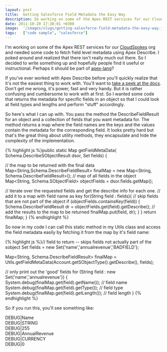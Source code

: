 ```yaml
---
layout: post
title:  Getting Salesforce Field Metadata the Easy Way
description: Im working on some of the Apex REST services for our CloudSpokes  org and needed some code to fetch field level metadata using Apex Describe. I poked around and realized that there isnt really much out there. So I decided to write something up and hopefully people find it useful or instructional. Perhaps it should be part of apex-lang ?  If youve ever worked with Apex Describe before youll quickly realize that its not the easiest thing to work with. Youll want to take a peek at the docs  . Dont 
date: 2011-10-20 17:38:01 +0300
image:  '/images/slugs/getting-salesforce-field-metadata-the-easy-way.jpg'
tags:   ["code sample", "salesforce"]
---
```

<p>I'm working on some of the Apex REST services for our <a href="http://www.cloudspokes.com">CloudSpokes</a> org and needed some code to fetch field level metadata using Apex Describe. I poked around and realized that there isn't really much out there. So I decided to write something up and hopefully people find it useful or instructional. Perhaps it should be part of <a href="http://code.google.com/p/apex-lang/">apex-lang</a>?</p>
<p>If you've ever worked with Apex Describe before you'll quickly realize that it's not the easiest thing to work with. You'll want to <a href="http://www.salesforce.com/us/developer/docs/apexcode/Content/apex_methods_system_fields_describe.htm">take a peek at the docs</a>. Don't get me wrong, it's power, fast and very handy. But it is rather confusing and cumbersome to work with at first. So I wanted some code that returns the metadata for specific fields in an object so that I could look at field types and lengths and perform "stuff" accordingly.</p>
<p>So here's what I can up with. You pass the method the DescribeFieldResult for an object and a collection of fields that you want metadata for. The method returns a map where the field names are the keys and the values contain the metadata for the corresponding field. It looks pretty hard but that's the great thing about utility methods, they encapsulate and hide the complexity of the implementation.</p>
{% highlight js %}public static Map<String, Schema.DescribeFieldResult> getFieldMetaData(
 Schema.DescribeSObjectResult dsor, Set<String> fields) {
 
 // the map to be returned with the final data
 Map<String,Schema.DescribeFieldResult> finalMap = 
  new Map<String, Schema.DescribeFieldResult>();
 // map of all fields in the object
 Map<String, Schema.SObjectField> objectFields = dsor.fields.getMap();
  
 // iterate over the requested fields and get the describe info for each one. 
 // add it to a map with field name as key
 for(String field : fields){
  // skip fields that are not part of the object
  if (objectFields.containsKey(field)) {
 Schema.DescribeFieldResult dr = objectFields.get(field).getDescribe();
 // add the results to the map to be returned
 finalMap.put(field, dr); 
  }
 }
 return finalMap;
}
{% endhighlight %}
<p>So now in my code I can call this static method in my Utils class and access the field metadata easily by fetching it from the map by it's field name:</p>
{% highlight js %}// field to return -- skips fields not actually part of the sobject
Set<String> fields = new Set<String>{'name','annualrevenue','BADFIELD'};

Map<String, Schema.DescribeFieldResult> finalMap = 
 Utils.getFieldMetaData(Account.getSObjectType().getDescribe(), fields);

// only print out the 'good' fields
for (String field : new Set<String>{'name','annualrevenue'}) {
 System.debug(finalMap.get(field).getName()); // field name
 System.debug(finalMap.get(field).getType()); // field type
 System.debug(finalMap.get(field).getLength()); // field length
}
{% endhighlight %}
<p>So if you run this, you'll see something like:</p>
<p>DEBUG|Name<br>
DEBUG|STRING<br>
DEBUG|255<br>
DEBUG|AnnualRevenue<br>
DEBUG|CURRENCY<br>
DEBUG|0</p>

